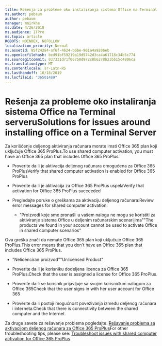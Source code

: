 ```yaml
---
title: Rešenja za probleme oko instaliranja sistema Office na Terminal serveru
ms.author: pebaum
author: pebaum
manager: mnirkhe
ms.date: 4/26/2018
ms.audience: ITPro
ms.topic: article
ROBOTS: NOINDEX, NOFOLLOW
localization_priority: Normal
ms.assetid: 85f24284-af6f-4624-b6be-901a4a9206eb
ms.openlocfilehash: bed91bf59219a19d5742d3ca4a61718c34b5c774
ms.sourcegitcommit: 037331d71f06750d972c0b6278b23bb15c4806ca
ms.translationtype: MT
ms.contentlocale: sr-Latn-RS
ms.lasthandoff: 10/18/2019
ms.locfileid: "36501489"
---
```

# <a name="solutions-for-issues-around-installing-office-on-a-terminal-server"></a><span data-ttu-id="e4207-102">Rešenja za probleme oko instaliranja sistema Office na Terminal serveru</span><span class="sxs-lookup"><span data-stu-id="e4207-102">Solutions for issues around installing office on a Terminal Server</span></span>

<span data-ttu-id="e4207-103">Za korišćenje deljenog aktiviranja računara morate imati Office 365 plan koji uključuje Office 365 ProPlus.</span><span class="sxs-lookup"><span data-stu-id="e4207-103">To use shared computer activation, you must have an Office 365 plan that includes Office 365 ProPlus.</span></span>
  
- <span data-ttu-id="e4207-104">Proverite da li je aktivacija deljenog računara omogućena za Office 365 ProPlus</span><span class="sxs-lookup"><span data-stu-id="e4207-104">Verify that shared computer activation is enabled for Office 365 ProPlus</span></span>
    
- <span data-ttu-id="e4207-105">Proverite da li je aktivacija za Office 365 ProPlus uspela</span><span class="sxs-lookup"><span data-stu-id="e4207-105">Verify that activation for Office 365 ProPlus succeeded</span></span>
    
- <span data-ttu-id="e4207-106">Pregledajte poruke o greškama za aktivaciju deljenog računara:</span><span class="sxs-lookup"><span data-stu-id="e4207-106">Review error messages for shared computer activation:</span></span>
    
  - <span data-ttu-id="e4207-107">"Proizvodi koje smo pronašli u vašem nalogu ne mogu se koristiti za aktiviranje sistema Office u deljenim računarskim scenarijima"</span><span class="sxs-lookup"><span data-stu-id="e4207-107">"The products we found in your account cannot be used to activate Office in shared computer scenarios"</span></span>
  
<span data-ttu-id="e4207-108">Ova greška znači da nemate Office 365 plan koji uključuje Office 365 ProPlus.</span><span class="sxs-lookup"><span data-stu-id="e4207-108">This error means that you don't have an Office 365 plan that includes Office 365 ProPlus.</span></span>
    
  - <span data-ttu-id="e4207-109">"Nelicenciran proizvod"</span><span class="sxs-lookup"><span data-stu-id="e4207-109">"Unlicensed Product"</span></span>
    
  - <span data-ttu-id="e4207-110">Proverite da li je korisniku dodeljena licenca za Office 365 ProPlus.</span><span class="sxs-lookup"><span data-stu-id="e4207-110">Check that the user is assigned a license for Office 365 ProPlus.</span></span>
    
  - <span data-ttu-id="e4207-111">Proverite da li se korisnik prijavljuje sa svojim korisničkim nalogom za Office 365</span><span class="sxs-lookup"><span data-stu-id="e4207-111">Check that the user signs in with her user account for Office 365</span></span>
    
  - <span data-ttu-id="e4207-112">Proverite da li postoji mogućnost povezivanja između deljenog računara i interneta.</span><span class="sxs-lookup"><span data-stu-id="e4207-112">Check that there is connectivity between the shared computer and the Internet.</span></span>
    
<span data-ttu-id="e4207-113">Za druge savete za rešavanje problema pogledajte: [Rešavanje problema sa aktivacijom deljenog računara za Office 365 ProPlus](https://docs.microsoft.com/DeployOffice/troubleshoot-issues-with-shared-computer-activation-for-office-365-proplus)</span><span class="sxs-lookup"><span data-stu-id="e4207-113">For other troubleshooting tips, please see: [Troubleshoot issues with shared computer activation for Office 365 ProPlus](https://docs.microsoft.com/DeployOffice/troubleshoot-issues-with-shared-computer-activation-for-office-365-proplus)</span></span>
  

